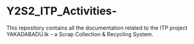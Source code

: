 # Y2S2_ITP_Activities-
This repository contains all the documentation related to the ITP project YAKADABADU.lk – a Scrap Collection &amp; Recycling System.
